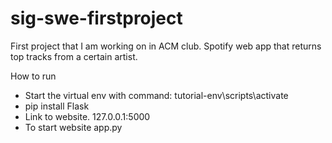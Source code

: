 # sig-swe-firstproject
First project that I am working on in ACM club. Spotify web app that returns top tracks from a certain artist.

How to run
- Start the virtual env with command: tutorial-env\scripts\activate
- pip install Flask
- Link to website. 127.0.0.1:5000
- To start website app.py
